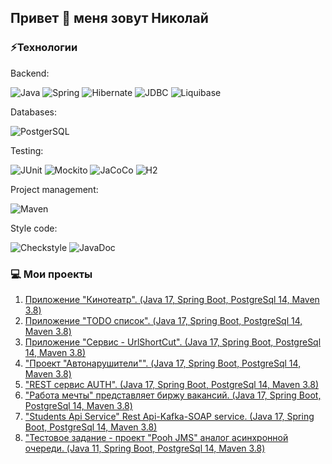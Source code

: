 ## Привет 👋 меня зовут Николай

### ⚡Технологии
Backend:

![Java](https://img.shields.io/badge/Java->=_8-E34A86?style=flat-square&logo=java)
![Spring](https://img.shields.io/badge/Spring->=_5-c0ffee?style=flat-square&logo=spring)
![Hibernate](https://img.shields.io/badge/Hibernate->=_5.0-green?style=flat-square&logo=hibernate)
![JDBC](https://img.shields.io/badge/JDBC-738bff?style=flat-square)
![Liquibase](https://img.shields.io/badge/Liquibase-ff3333?style=flat-square)

Databases:

![PostgerSQL](https://img.shields.io/badge/PostgerSQL-332981?style=flat-square&logo=postgresql)

Testing:

![JUnit](https://img.shields.io/badge/JUnit_5-yellowgreen?style=flat-square)
![Mockito](https://img.shields.io/badge/Mockito-brightgreen?style=flat-square)
![JaCoCo](https://img.shields.io/badge/JaCoCo-c75a28?style=flat-square)
![H2](https://img.shields.io/badge/H2-0007c7?style=flat-square) 

Project management:

![Maven](https://img.shields.io/badge/Maven_3-9A1D03?style=flat-square&logo=apachemaven)

Style code:

![Checkstyle](https://img.shields.io/badge/Checkstyle-lightgrey?style=flat-square)
![JavaDoc](https://img.shields.io/badge/JavaDoc-f2f2f2?style=flat-square)

### :computer: Мои проекты

1. [Приложение "Кинотеатр". (Java 17, Spring Boot, PostgreSql 14, Maven 3.8)](https://github.com/Nikolai0902/job4j_cinema)
2. [Приложение "TODO список". (Java 17, Spring Boot, PostgreSql 14, Maven 3.8)](https://github.com/Nikolai0902/job4j_todo)
3. [Приложение "Сервис - UrlShortCut". (Java 17, Spring Boot, PostgreSql 14, Maven 3.8)](https://github.com/Nikolai0902/job4j_url_shortcut)
4. ["Проект "Автонарушители"". (Java 17, Spring Boot, PostgreSql 14, Maven 3.8)](https://github.com/Nikolai0902/job4j_accidents)
5. ["REST сервис AUTH". (Java 17, Spring Boot, PostgreSql 14, Maven 3.8)](https://github.com/Nikolai0902/job4j_auth)
6. ["Работа мечты" представляет биржу вакансий. (Java 17, Spring Boot, PostgreSql 14, Maven 3.8)](https://github.com/Nikolai0902/job4j_dreamjob)
7. ["Students Api Service" Rest Api-Kafka-SOAP service. (Java 17, Spring Boot, PostgreSql 14, Maven 3.8)](https://github.com/Nikolai0902/job4j_students)
8. ["Тестовое задание - проект "Pooh JMS"  аналог асинхронной очереди. (Java 11, Spring Boot, PostgreSql 14, Maven 3.8)](https://github.com/Nikolai0902/job4j_pooh)

